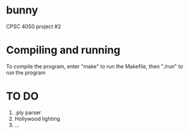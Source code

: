 # bunny
CPSC 4050 project #2

# Compiling and running
To compile the program, enter "make" to run the Makefile, then "./run" to run the program

# TO DO
1. .ply parser
2. Hollywood lighting
3. ...
